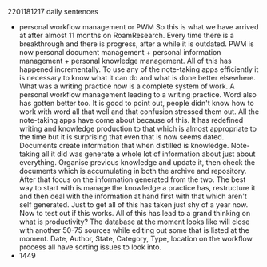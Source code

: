 2201181217 daily sentences

* personal workflow management or PWM
So this is what we have arrived at after almost 11 months on RoamResearch.
Every time there is a breakthrough and there is progress, after a while it is outdated.
PWM is now personal document management + personal information management + personal knowledge management.
All of this has happened incrementally.
To use any of the note-taking apps efficiently it is necessary to know what it can do and what is done better elsewhere.
What was a writing practice now is a complete system of work.
A personal workflow management leading to a writing practice.
Word also has gotten better too.
It is good to point out, people didn't know how to work with word all that well and that confusion stressed them out.
All the note-taking apps have come about because of this.
It has redefined writing and knowledge production to that which is almost appropriate to the time but it is surprising that even that is now seems dated.
Documents create information that when distilled is knowledge.
Note-taking all it did was generate a whole lot of information about just about everything.
Organise previous knowledge and update it, then check the documents which is accumulating in both the archive and repository.
After that focus on the information generated from the two.
The best way to start with is manage the knowledge a practice has, restructure it and then deal with the information at hand first with that which aren't self generated.
Just to get all of this has taken just shy of a year now.
Now to test out if this works.
All of this has lead to a grand thinking on what is productivity?
The database at the moment looks like will close with another 50-75 sources while editing out some that is listed at the moment.
Date, Author, State, Category, Type, location on the workflow process all have sorting issues to look into.  
* 1449 